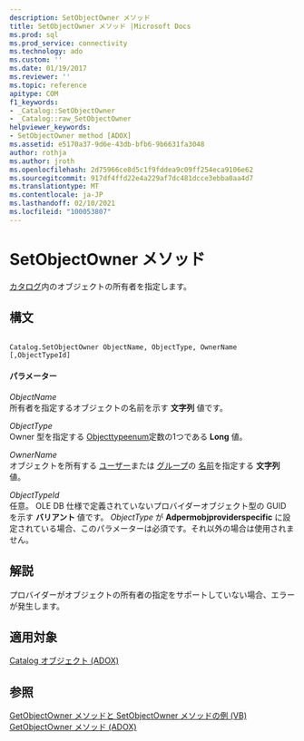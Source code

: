```yaml
---
description: SetObjectOwner メソッド
title: SetObjectOwner メソッド |Microsoft Docs
ms.prod: sql
ms.prod_service: connectivity
ms.technology: ado
ms.custom: ''
ms.date: 01/19/2017
ms.reviewer: ''
ms.topic: reference
apitype: COM
f1_keywords:
- _Catalog::SetObjectOwner
- _Catalog::raw_SetObjectOwner
helpviewer_keywords:
- SetObjectOwner method [ADOX]
ms.assetid: e5170a37-9d6e-43db-bfb6-9b6631fa3048
author: rothja
ms.author: jroth
ms.openlocfilehash: 2d75966ce8d5c1f9fddea9c09ff254eca9106e62
ms.sourcegitcommit: 917df4ffd22e4a229af7dc481dcce3ebba0aa4d7
ms.translationtype: MT
ms.contentlocale: ja-JP
ms.lasthandoff: 02/10/2021
ms.locfileid: "100053807"
---
```

# <a name="setobjectowner-method"></a>SetObjectOwner メソッド
[カタログ](./catalog-object-adox.md)内のオブジェクトの所有者を指定します。  
  
## <a name="syntax"></a>構文  
  
```  
  
Catalog.SetObjectOwner ObjectName, ObjectType, OwnerName [,ObjectTypeId]  
```  
  
#### <a name="parameters"></a>パラメーター  
 *ObjectName*  
 所有者を指定するオブジェクトの名前を示す **文字列** 値です。  
  
 *ObjectType*  
 Owner 型を指定する [Objecttypeenum](./objecttypeenum.md)定数の1つである **Long** 値。  
  
 *OwnerName*  
 オブジェクトを所有する [ユーザー](./user-object-adox.md)または [グループ](./group-object-adox.md)の [名前](./name-property-adox.md)を指定する **文字列** 値。  
  
 *ObjectTypeId*  
 任意。 OLE DB 仕様で定義されていないプロバイダーオブジェクト型の GUID を示す **バリアント** 値です。 *ObjectType* が **Adpermobjproviderspecific** に設定されている場合、このパラメーターは必須です。それ以外の場合は使用されません。  
  
## <a name="remarks"></a>解説  
 プロバイダーがオブジェクトの所有者の指定をサポートしていない場合、エラーが発生します。  
  
## <a name="applies-to"></a>適用対象  
 [Catalog オブジェクト (ADOX)](./catalog-object-adox.md)  
  
## <a name="see-also"></a>参照  
 [GetObjectOwner メソッドと SetObjectOwner メソッドの例 (VB)](./getobjectowner-and-setobjectowner-methods-example-vb.md)   
 [GetObjectOwner メソッド (ADOX)](./getobjectowner-method-adox.md)